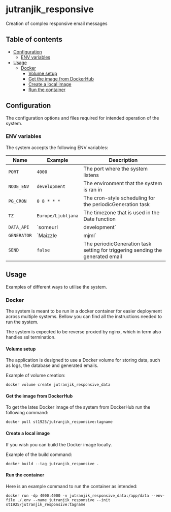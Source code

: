 # jutranjik_responsive
Creation of complex responsive email messages

## Table of contents

* [Configuration](#configuration)
  * [ENV variables](#env-variables)
* [Usage](#usage)
  * [Docker](#docker)
    * [Volume setup](#volume-setup)
    * [Get the image from DockerHub](#get-the-image-from-dockerhub)
    * [Create a local image](#create-a-local-image)
    * [Run the container](#run-the-container)

## Configuration

The configuration options and files required for intended operation of the system.

### ENV variables

The system accepts the following ENV variables:

| Name              | Example             | Description             |
| ----------------- | ------------------- | ----------------------- |
| `PORT`            | `4000`              | The port where the system listens |
| `NODE_ENV`        | `development`       | The environment that the system is ran in |
| `PG_CRON`         | `0 8 * * *`         | The cron-style scheduling for the periodicGeneration task |
| `TZ`              | `Europe/Ljubljana`  | The timezone that is used in the Date function |
| `DATA_API`        | `someurl | development` | The url of the news data api or the value development, to use predefined data for testing |
| `GENERATOR`       | `Maizzle | mjml`    | The generator used by the periodicGeneration task
| `SEND`            | `false`             | The periodicGeneration task setting for triggering sending the generated email


## Usage

Examples of different ways to utilise the system.

### Docker

The system is meant to be run in a docker container for easier deployment across multiple systems. Bellow you can find all the instructions needed to run the system.

The system is expected to be reverse proxied by nginx, which in term also handles ssl termination.

#### **Volume setup**

The application is designed to use a Docker volume for storing data, such as logs, the database and generated emails.

Example of volume creation:

```
docker volume create jutranjik_responsive_data
```

#### **Get the image from DockerHub**

To get the lates Docker image of the system from DockerHub run the following command:

```
docker pull st1925/jutranjik_responsive:tagname
```

#### **Create a local image**

If you wish you can build the Docker image locally.

Example of the build command:

```
docker build --tag jutranjik_responsive .
```

#### **Run the container**

Here is an example command to run the container as intended:

```
docker run -dp 4000:4000 -v jutranjik_responsive_data:/app/data --env-file ./.env --name jutranjik_responsive --init st1925/jutranjik_responsive:tagname
```
